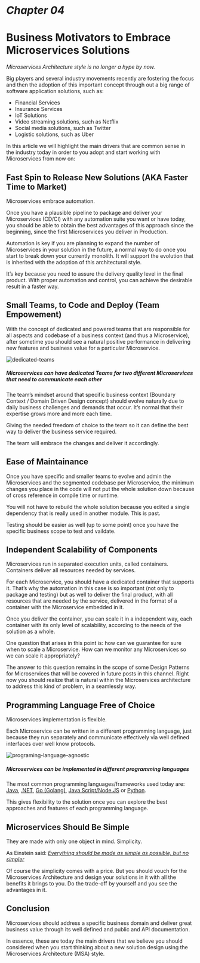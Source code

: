 # _Chapter 04_

# Business Motivators to Embrace Microservices Solutions

_Microservices Architecture style is no longer a hype by now._

Big players and several industry movements recently are fostering the focus and then the adoption of this important concept through out a big range of software application solutions, such as:

* Financial Services
* Insurance Services
* IoT Solutions
* Video streaming solutions, such as Netflix
* Social media solutions, such as Twitter
* Logistic solutions, such as Uber

In this article we will highlight the main drivers that are common sense in the industry today in order to you adopt and start working with Microservices from now on:

## Fast Spin to Release New Solutions \(AKA Faster Time to Market\)

Microservices embrace automation.

Once you have a plausible pipeline to package and deliver your Microservices \(CD/CI\) with any automation suite you want or have today, you should be able to obtain the best advantages of this approach since the beginning, since the first Microservices you deliver in Production.

Automation is key if you are planning to expand the number of Microservices in your solution in the future, a normal way to do once you start to break down your currently monolith. It will support the evolution that is inherited with the adoption of this architectural style.

It’s key because you need to assure the delivery quality level in the final product. With proper automation and control, you can achieve the desirable result in a faster way.

## Small Teams, to Code and Deploy \(Team Empowement\)

With the concept of dedicated and powered teams that are responsible for all aspects and codebase of a business context \(and thus a Microservice\), after sometime you should see a natural positive performance in delivering new features and business value for a particular Microservice.

![](https://microservicesradar.files.wordpress.com/2017/10/dedicated-teams.png?w=1140 "dedicated-teams")

##### Microservices can have dedicated Teams for two different Microservices that need to communicate each other

The team’s mindset around that specific business context \(Boundary Context / Domain Driven Design concept\) should evolve naturally due to daily business challenges and demands that occur. It’s normal that their expertise grows more and more each time.

Giving the needed freedom of choice to the team so it can define the best way to deliver the business service required.

The team will embrace the changes and deliver it accordingly.

## Ease of Maintainance

Once you have specific and smaller teams to evolve and admin the Microservices and the segmented codebase per Microservice, the minimum changes you place in the code will not put the whole solution down because of cross reference in compile time or runtime.

You will not have to rebuild the whole solution because you edited a single dependency that is really used in another module. This is past.

Testing should be easier as well \(up to some point\) once you have the specific business scope to test and vaildate.

## Independent Scalability of Components

Microservices run in separated execution units, called containers. Containers deliver all resources needed by services.

For each Microservice, you should have a dedicated container that supports it. That’s why the automation in this case is so important \(not only to package and testing\) but as well to deliver the final product, with all resources that are needed by the service, delivered in the format of a container with the Microservice embedded in it.

Once you deliver the container, you can scale it in a independent way, each container with its only level of scalability, according to the needs of the solution as a whole.

One question that arises in this point is: how can we guarantee for sure when to scale a Microservice. How can we monitor any Microservices so we can scale it appropriately?

The answer to this question remains in the scope of some Design Patterns for Microservices that will be covered in future posts in this channel. Right now you should realize that is natural within the Microservices architecture to address this kind of problem, in a seamlessly way.

## Programming Language Free of Choice

Microservices implementation is flexible.

Each Microservice can be written in a different programming language, just because they run separately and communicate effectively via well defined interfaces over well know protocols.

![](https://microservicesradar.files.wordpress.com/2017/10/programing-language-agnostic.png?w=647&h=369 "programing-language-agnostic")

##### Microservices can be implemented in different programming languages

The most common programming languages/frameworks used today are: [Java](https://docs.oracle.com/javase/8/docs/technotes/guides/language/index.html), [.NET](https://www.microsoft.com/net/), [Go \(Golang\)](https://golang.org), [Java Script/Node.JS](https://nodejs.org/en/) or [Python](https://www.python.org).

This gives flexibility to the solution once you can explore the best approaches and features of each programming language.

## Microservices Should Be Simple

They are made with only one object in mind. Simplicity.

As Einstein said: [_Everything should be made as simple as possible, but no simpler_](https://quoteinvestigator.com/2011/05/13/einstein-simple/)

Of course the simplicity comes with a price. But you should vouch for the Microservices Architecture and design your solutions in it with all the benefits it brings to you. Do the trade-off by yourself and you see the advantages in it.

## Conclusion

Microservices should address a specific business domain and deliver great business value through its well defined and public and API documentation.

In essence, these are today the main drivers that we believe you should considered when you start thinking about a new solution design using the Microservices Architecture \(MSA\) style.


